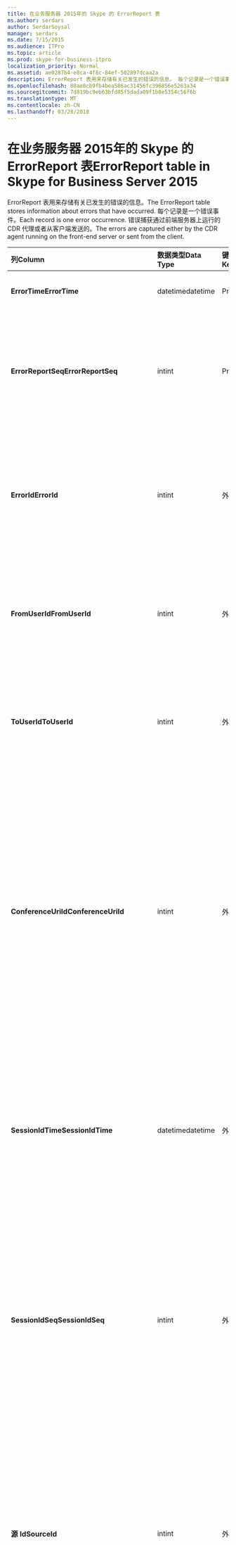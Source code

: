 ```yaml
---
title: 在业务服务器 2015年的 Skype 的 ErrorReport 表
ms.author: serdars
author: SerdarSoysal
manager: serdars
ms.date: 7/15/2015
ms.audience: ITPro
ms.topic: article
ms.prod: skype-for-business-itpro
localization_priority: Normal
ms.assetid: ae0287b4-e8ca-4f8c-84ef-502897dcaa2a
description: ErrorReport 表用来存储有关已发生的错误的信息。 每个记录是一个错误事件。 错误捕获通过前端服务器上运行的 CDR 代理或者从客户端发送的。
ms.openlocfilehash: 80ae8cb9fb4bea586ac31456fc396856e5263a34
ms.sourcegitcommit: 7d819bc9eb63bfd85f5dada09f1b8e5354c56f6b
ms.translationtype: MT
ms.contentlocale: zh-CN
ms.lasthandoff: 03/28/2018
---
```

# <a name="errorreport-table-in-skype-for-business-server-2015"></a><span data-ttu-id="1ed35-105">在业务服务器 2015年的 Skype 的 ErrorReport 表</span><span class="sxs-lookup"><span data-stu-id="1ed35-105">ErrorReport table in Skype for Business Server 2015</span></span>
 
<span data-ttu-id="1ed35-106">ErrorReport 表用来存储有关已发生的错误的信息。</span><span class="sxs-lookup"><span data-stu-id="1ed35-106">The ErrorReport table stores information about errors that have occurred.</span></span> <span data-ttu-id="1ed35-107">每个记录是一个错误事件。</span><span class="sxs-lookup"><span data-stu-id="1ed35-107">Each record is one error occurrence.</span></span> <span data-ttu-id="1ed35-108">错误捕获通过前端服务器上运行的 CDR 代理或者从客户端发送的。</span><span class="sxs-lookup"><span data-stu-id="1ed35-108">The errors are captured either by the CDR agent running on the front-end server or sent from the client.</span></span>
  
|<span data-ttu-id="1ed35-109">**列**</span><span class="sxs-lookup"><span data-stu-id="1ed35-109">**Column**</span></span>|<span data-ttu-id="1ed35-110">**数据类型**</span><span class="sxs-lookup"><span data-stu-id="1ed35-110">**Data Type**</span></span>|<span data-ttu-id="1ed35-111">**键/索引**</span><span class="sxs-lookup"><span data-stu-id="1ed35-111">**Key/Index**</span></span>|<span data-ttu-id="1ed35-112">**详细信息**</span><span class="sxs-lookup"><span data-stu-id="1ed35-112">**Details**</span></span>|
|:-----|:-----|:-----|:-----|
|<span data-ttu-id="1ed35-113">**ErrorTime**</span><span class="sxs-lookup"><span data-stu-id="1ed35-113">**ErrorTime**</span></span> <br/> |<span data-ttu-id="1ed35-114">datetime</span><span class="sxs-lookup"><span data-stu-id="1ed35-114">datetime</span></span>  <br/> |<span data-ttu-id="1ed35-115">Primary</span><span class="sxs-lookup"><span data-stu-id="1ed35-115">Primary</span></span>  <br/> |<span data-ttu-id="1ed35-116">日期和时间，出现了错误。</span><span class="sxs-lookup"><span data-stu-id="1ed35-116">Date and time the error occurred.</span></span>  <br/> |
|<span data-ttu-id="1ed35-117">**ErrorReportSeq**</span><span class="sxs-lookup"><span data-stu-id="1ed35-117">**ErrorReportSeq**</span></span> <br/> |<span data-ttu-id="1ed35-118">int</span><span class="sxs-lookup"><span data-stu-id="1ed35-118">int</span></span>  <br/> |<span data-ttu-id="1ed35-119">Primary</span><span class="sxs-lookup"><span data-stu-id="1ed35-119">Primary</span></span>  <br/> |<span data-ttu-id="1ed35-120">ID 号来标识错误报告。</span><span class="sxs-lookup"><span data-stu-id="1ed35-120">ID number to identify the error report.</span></span> <span data-ttu-id="1ed35-121">与**ErrorTime**配合使用，用来唯一地标识错误报告。</span><span class="sxs-lookup"><span data-stu-id="1ed35-121">Used in conjunction with **ErrorTime** to uniquely identify an error report.</span></span> <br/> |
|<span data-ttu-id="1ed35-122">**ErrorId**</span><span class="sxs-lookup"><span data-stu-id="1ed35-122">**ErrorId**</span></span> <br/> |<span data-ttu-id="1ed35-123">int</span><span class="sxs-lookup"><span data-stu-id="1ed35-123">int</span></span>  <br/> |<span data-ttu-id="1ed35-124">外</span><span class="sxs-lookup"><span data-stu-id="1ed35-124">Foreign</span></span>  <br/> |<span data-ttu-id="1ed35-125">错误类型的唯一 ID。</span><span class="sxs-lookup"><span data-stu-id="1ed35-125">Unique ID of the error type.</span></span> <span data-ttu-id="1ed35-126">[业务服务器 2015年的 Skype 在 ErrorDef 表](errordef.md)的详细信息，请参阅。</span><span class="sxs-lookup"><span data-stu-id="1ed35-126">See the [ErrorDef table in Skype for Business Server 2015](errordef.md) for more information.</span></span> <br/> |
|<span data-ttu-id="1ed35-127">**FromUserId**</span><span class="sxs-lookup"><span data-stu-id="1ed35-127">**FromUserId**</span></span> <br/> |<span data-ttu-id="1ed35-128">int</span><span class="sxs-lookup"><span data-stu-id="1ed35-128">int</span></span>  <br/> |<span data-ttu-id="1ed35-129">外</span><span class="sxs-lookup"><span data-stu-id="1ed35-129">Foreign</span></span>  <br/> |<span data-ttu-id="1ed35-130">发起请求导致错误的用户。</span><span class="sxs-lookup"><span data-stu-id="1ed35-130">User who originated the request that caused the error.</span></span> <span data-ttu-id="1ed35-131">[（Users） 表格](users.md)的详细信息，请参阅。</span><span class="sxs-lookup"><span data-stu-id="1ed35-131">See the [Users table](users.md) for more information.</span></span> <br/> |
|<span data-ttu-id="1ed35-132">**ToUserId**</span><span class="sxs-lookup"><span data-stu-id="1ed35-132">**ToUserId**</span></span> <br/> |<span data-ttu-id="1ed35-133">int</span><span class="sxs-lookup"><span data-stu-id="1ed35-133">int</span></span>  <br/> |<span data-ttu-id="1ed35-134">外</span><span class="sxs-lookup"><span data-stu-id="1ed35-134">Foreign</span></span>  <br/> |<span data-ttu-id="1ed35-135">导致此错误的请求的目标用户。</span><span class="sxs-lookup"><span data-stu-id="1ed35-135">Destination user for the request that caused the error.</span></span> <span data-ttu-id="1ed35-136">[（Users） 表格](users.md)的详细信息，请参阅。</span><span class="sxs-lookup"><span data-stu-id="1ed35-136">See the [Users table](users.md) for more information.</span></span> <br/> |
|<span data-ttu-id="1ed35-137">**ConferenceUriId**</span><span class="sxs-lookup"><span data-stu-id="1ed35-137">**ConferenceUriId**</span></span> <br/> |<span data-ttu-id="1ed35-138">int</span><span class="sxs-lookup"><span data-stu-id="1ed35-138">int</span></span>  <br/> |<span data-ttu-id="1ed35-139">外</span><span class="sxs-lookup"><span data-stu-id="1ed35-139">Foreign</span></span>  <br/> |<span data-ttu-id="1ed35-140">会议与该错误相关的 URI。</span><span class="sxs-lookup"><span data-stu-id="1ed35-140">Conference URI related to the error.</span></span> <span data-ttu-id="1ed35-141">[业务服务器 2015年的 Skype 在 ConferenceUris 表](conferenceuris.md)的详细信息，请参阅。</span><span class="sxs-lookup"><span data-stu-id="1ed35-141">See the [ConferenceUris table in Skype for Business Server 2015](conferenceuris.md) for more information.</span></span> <span data-ttu-id="1ed35-142">通常情况下，如果 ConferenceUriId 不为 null，然后 FromUserId 或 ToUserId 将为 null。</span><span class="sxs-lookup"><span data-stu-id="1ed35-142">Typically, if ConferenceUriId is not null, then either FromUserId or ToUserId will be null.</span></span> <br/> |
|<span data-ttu-id="1ed35-143">**SessionIdTime**</span><span class="sxs-lookup"><span data-stu-id="1ed35-143">**SessionIdTime**</span></span> <br/> |<span data-ttu-id="1ed35-144">datetime</span><span class="sxs-lookup"><span data-stu-id="1ed35-144">datetime</span></span>  <br/> |<span data-ttu-id="1ed35-145">外</span><span class="sxs-lookup"><span data-stu-id="1ed35-145">Foreign</span></span>  <br/> |<span data-ttu-id="1ed35-146">与**SessionIdSeq**配合使用，以唯一标识会话。</span><span class="sxs-lookup"><span data-stu-id="1ed35-146">Used in conjunction with **SessionIdSeq** to uniquely identify a session.</span></span> <span data-ttu-id="1ed35-147">[对话框中业务服务器 2015年的 Skype 的表](dialogs.md)的详细信息，请参阅。</span><span class="sxs-lookup"><span data-stu-id="1ed35-147">See the [Dialogs table in Skype for Business Server 2015](dialogs.md) for more information.</span></span> <br/> |
|<span data-ttu-id="1ed35-148">**SessionIdSeq**</span><span class="sxs-lookup"><span data-stu-id="1ed35-148">**SessionIdSeq**</span></span> <br/> |<span data-ttu-id="1ed35-149">int</span><span class="sxs-lookup"><span data-stu-id="1ed35-149">int</span></span>  <br/> |<span data-ttu-id="1ed35-150">外</span><span class="sxs-lookup"><span data-stu-id="1ed35-150">Foreign</span></span>  <br/> |<span data-ttu-id="1ed35-151">以标识会话的 ID 号。</span><span class="sxs-lookup"><span data-stu-id="1ed35-151">ID number to identify the session.</span></span> <span data-ttu-id="1ed35-152">与**SessionIdTime**配合使用，以唯一标识会话。</span><span class="sxs-lookup"><span data-stu-id="1ed35-152">Used in conjunction with **SessionIdTime** to uniquely identify a session.</span></span> <span data-ttu-id="1ed35-153">[对话框中业务服务器 2015年的 Skype 的表](dialogs.md)的详细信息，请参阅。</span><span class="sxs-lookup"><span data-stu-id="1ed35-153">See the [Dialogs table in Skype for Business Server 2015](dialogs.md) for more information.</span></span> <br/> |
|<span data-ttu-id="1ed35-154">**源 Id**</span><span class="sxs-lookup"><span data-stu-id="1ed35-154">**SourceId**</span></span> <br/> |<span data-ttu-id="1ed35-155">int</span><span class="sxs-lookup"><span data-stu-id="1ed35-155">int</span></span>  <br/> |<span data-ttu-id="1ed35-156">外</span><span class="sxs-lookup"><span data-stu-id="1ed35-156">Foreign</span></span>  <br/> |<span data-ttu-id="1ed35-157">（如果正在从一个服务器组件发送报告） 发送错误报告的服务器。</span><span class="sxs-lookup"><span data-stu-id="1ed35-157">Server that sent the error report (if the report is being sent from a server component).</span></span> <span data-ttu-id="1ed35-158">[服务器表](servers.md)的详细信息，请参阅。</span><span class="sxs-lookup"><span data-stu-id="1ed35-158">See the [Servers table](servers.md) for more information.</span></span> <br/> <span data-ttu-id="1ed35-159">在 Microsoft Lync Server 2013 引入了此字段。</span><span class="sxs-lookup"><span data-stu-id="1ed35-159">This field was introduced in Microsoft Lync Server 2013.</span></span>  <br/> |
|<span data-ttu-id="1ed35-160">**ApplicationId**</span><span class="sxs-lookup"><span data-stu-id="1ed35-160">**ApplicationId**</span></span> <br/> |<span data-ttu-id="1ed35-161">int</span><span class="sxs-lookup"><span data-stu-id="1ed35-161">int</span></span>  <br/> |<span data-ttu-id="1ed35-162">外</span><span class="sxs-lookup"><span data-stu-id="1ed35-162">Foreign</span></span>  <br/> |<span data-ttu-id="1ed35-163">（如果正在从一个服务器组件发送报告） 发送错误报告的服务器。</span><span class="sxs-lookup"><span data-stu-id="1ed35-163">Server that sent the error report (if the report is being sent from a server component).</span></span> <span data-ttu-id="1ed35-164">[在业务服务器 2015年的 Skype 应用程序表](application.md)的详细信息，请参阅。</span><span class="sxs-lookup"><span data-stu-id="1ed35-164">See the [Application table in Skype for Business Server 2015](application.md) for more information.</span></span> <br/> <span data-ttu-id="1ed35-165">在 Microsoft Lync Server 2013 引入了此字段。</span><span class="sxs-lookup"><span data-stu-id="1ed35-165">This field was introduced in Microsoft Lync Server 2013.</span></span>  <br/> |
|<span data-ttu-id="1ed35-166">**MsDiagHeader**</span><span class="sxs-lookup"><span data-stu-id="1ed35-166">**MsDiagHeader**</span></span> <br/> |<span data-ttu-id="1ed35-167">图像</span><span class="sxs-lookup"><span data-stu-id="1ed35-167">image</span></span>  <br/> | <br/> |<span data-ttu-id="1ed35-168">有关错误的详细信息。</span><span class="sxs-lookup"><span data-stu-id="1ed35-168">More information about the error.</span></span>  <br/> <span data-ttu-id="1ed35-169">此数据可以转换为文本格式，使用以下语法：</span><span class="sxs-lookup"><span data-stu-id="1ed35-169">This data can be converted to text format by using this syntax:</span></span>  <br/>  `cast(cast(Detail as varbinary(max)) as varchar(max))` <br/> |
|<span data-ttu-id="1ed35-170">**ClientVersionId**</span><span class="sxs-lookup"><span data-stu-id="1ed35-170">**ClientVersionId**</span></span> <br/> |<span data-ttu-id="1ed35-171">int</span><span class="sxs-lookup"><span data-stu-id="1ed35-171">int</span></span>  <br/> |<span data-ttu-id="1ed35-172">外</span><span class="sxs-lookup"><span data-stu-id="1ed35-172">Foreign</span></span>  <br/> |<span data-ttu-id="1ed35-173">终结点发送错误报告的客户端版本。</span><span class="sxs-lookup"><span data-stu-id="1ed35-173">The client version of endpoint that sends the error report.</span></span> <span data-ttu-id="1ed35-174">[业务服务器 2015年的 Skype 在 ClientVersions 表](clientversions.md)的详细信息，请参阅。</span><span class="sxs-lookup"><span data-stu-id="1ed35-174">See the [ClientVersions table in Skype for Business Server 2015](clientversions.md) for more information.</span></span> <br/> |
|<span data-ttu-id="1ed35-175">**IsCapturedByServer**</span><span class="sxs-lookup"><span data-stu-id="1ed35-175">**IsCapturedByServer**</span></span> <br/> |<span data-ttu-id="1ed35-176">bit</span><span class="sxs-lookup"><span data-stu-id="1ed35-176">bit</span></span>  <br/> ||<span data-ttu-id="1ed35-177">是捕获的 CDR 代理运行在前端服务器上，或由客户端发送错误报告。</span><span class="sxs-lookup"><span data-stu-id="1ed35-177">Is the error report captured by the CDR agent running on the front-end server, or sent by the client.</span></span>  <br/> |
|<span data-ttu-id="1ed35-178">**标志**</span><span class="sxs-lookup"><span data-stu-id="1ed35-178">**Flag**</span></span> <br/> |<span data-ttu-id="1ed35-179">smallint</span><span class="sxs-lookup"><span data-stu-id="1ed35-179">smallint</span></span>  <br/> ||<span data-ttu-id="1ed35-180">保留供将来使用。</span><span class="sxs-lookup"><span data-stu-id="1ed35-180">Reserved for future use.</span></span>  <br/> |
|<span data-ttu-id="1ed35-181">**TelemetryId**</span><span class="sxs-lookup"><span data-stu-id="1ed35-181">**TelemetryId**</span></span> <br/> |<span data-ttu-id="1ed35-182">唯一标识符</span><span class="sxs-lookup"><span data-stu-id="1ed35-182">uniqueIdentifier</span></span>  <br/> ||<span data-ttu-id="1ed35-183">将在会议中所涉及的不同部分的加入时间信息关联起来的唯一标识符。</span><span class="sxs-lookup"><span data-stu-id="1ed35-183">Unique identifier correlating join time information for the different components involved in a conference.</span></span>  <br/> <span data-ttu-id="1ed35-184">在 Microsoft Lync Server 2013 引入了此字段。</span><span class="sxs-lookup"><span data-stu-id="1ed35-184">This field was introduced in Microsoft Lync Server 2013.</span></span>  <br/> |
|<span data-ttu-id="1ed35-185">**SessionSetupTime**</span><span class="sxs-lookup"><span data-stu-id="1ed35-185">**SessionSetupTime**</span></span> <br/> |<span data-ttu-id="1ed35-186">int</span><span class="sxs-lookup"><span data-stu-id="1ed35-186">int</span></span>  <br/> ||<span data-ttu-id="1ed35-187">时间 （以毫秒为单位） 所需的特定组件加入会议。</span><span class="sxs-lookup"><span data-stu-id="1ed35-187">Time (in milliseconds) required for a specific component to join a conference.</span></span>  <br/> <span data-ttu-id="1ed35-188">在 Microsoft Lync Server 2013 引入了此字段。</span><span class="sxs-lookup"><span data-stu-id="1ed35-188">This field was introduced in Microsoft Lync Server 2013.</span></span>  <br/> |
|<span data-ttu-id="1ed35-189">**ServerId**</span><span class="sxs-lookup"><span data-stu-id="1ed35-189">**ServerId**</span></span> <br/> |<span data-ttu-id="1ed35-190">int</span><span class="sxs-lookup"><span data-stu-id="1ed35-190">int</span></span>  <br/> |<span data-ttu-id="1ed35-191">外</span><span class="sxs-lookup"><span data-stu-id="1ed35-191">Foreign</span></span>  <br/> |<span data-ttu-id="1ed35-192">表示生成错误报告的服务器完全合格的域名称。</span><span class="sxs-lookup"><span data-stu-id="1ed35-192">Represents the fully qualified domain name of the server that generated the error report.</span></span>  <br/> |
|<span data-ttu-id="1ed35-193">**池 Id**</span><span class="sxs-lookup"><span data-stu-id="1ed35-193">**PoolId**</span></span> <br/> |<span data-ttu-id="1ed35-194">int</span><span class="sxs-lookup"><span data-stu-id="1ed35-194">int</span></span>  <br/> |<span data-ttu-id="1ed35-195">外</span><span class="sxs-lookup"><span data-stu-id="1ed35-195">Foreign</span></span>  <br/> |<span data-ttu-id="1ed35-196">表示的池生成错误报告的位置的完全限定的域名。</span><span class="sxs-lookup"><span data-stu-id="1ed35-196">Represents the fully qualified domain name of the pool where the error report was generated.</span></span>  <br/> |
|<span data-ttu-id="1ed35-197">**LastModifiedTime**</span><span class="sxs-lookup"><span data-stu-id="1ed35-197">**LastModifiedTime**</span></span> <br/> |<span data-ttu-id="1ed35-198">日期时间</span><span class="sxs-lookup"><span data-stu-id="1ed35-198">Datetime</span></span>  <br/> ||<span data-ttu-id="1ed35-199">供内部使用监视服务。</span><span class="sxs-lookup"><span data-stu-id="1ed35-199">For internal use by the Monitoring service.</span></span>  <br/> <span data-ttu-id="1ed35-200">为业务服务器 2015年在 Skype 引入了此字段。</span><span class="sxs-lookup"><span data-stu-id="1ed35-200">This field was introduced in Skype for Business Server 2015.</span></span>  <br/> |
   

